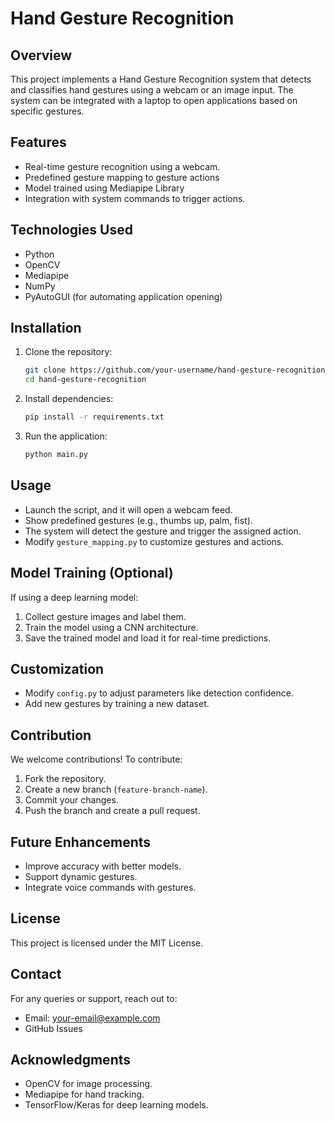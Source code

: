 # Hand Gesture Recognition

## Overview
This project implements a Hand Gesture Recognition system that detects and classifies hand gestures using a webcam or an image input. The system can be integrated with a laptop to open applications based on specific gestures.

## Features
- Real-time gesture recognition using a webcam.
- Predefined gesture mapping to gesture actions 
- Model trained using  Mediapipe Library
- Integration with system commands to trigger actions.

## Technologies Used
- Python
- OpenCV
- Mediapipe
- NumPy
- PyAutoGUI (for automating application opening)

## Installation
1. Clone the repository:
   ```sh
   git clone https://github.com/your-username/hand-gesture-recognition.git
   cd hand-gesture-recognition
   ```
2. Install dependencies:
   ```sh
   pip install -r requirements.txt
   ```
3. Run the application:
   ```sh
   python main.py
   ```

## Usage
- Launch the script, and it will open a webcam feed.
- Show predefined gestures (e.g., thumbs up, palm, fist).
- The system will detect the gesture and trigger the assigned action.
- Modify `gesture_mapping.py` to customize gestures and actions.

## Model Training (Optional)
If using a deep learning model:
1. Collect gesture images and label them.
2. Train the model using a CNN architecture.
3. Save the trained model and load it for real-time predictions.

## Customization
- Modify `config.py` to adjust parameters like detection confidence.
- Add new gestures by training a new dataset.

## Contribution
We welcome contributions! To contribute:
1. Fork the repository.
2. Create a new branch (`feature-branch-name`).
3. Commit your changes.
4. Push the branch and create a pull request.



## Future Enhancements
- Improve accuracy with better models.
- Support dynamic gestures.
- Integrate voice commands with gestures.

## License
This project is licensed under the MIT License.

## Contact
For any queries or support, reach out to:
- Email: your-email@example.com
- GitHub Issues

## Acknowledgments
- OpenCV for image processing.
- Mediapipe for hand tracking.
- TensorFlow/Keras for deep learning models.


